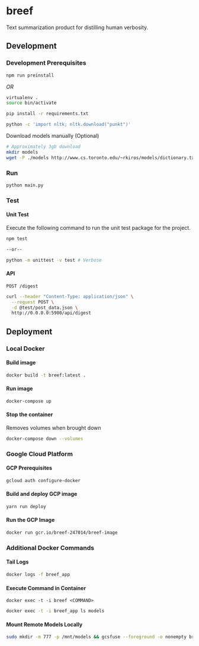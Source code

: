 # breef

Text summarization product for distilling human verbosity.

## Development

### Development Prerequisites

```bash
npm run preinstall
```

*OR*

```bash
virtualenv .
source bin/activate
```

```bash
pip install -r requirements.txt
```

```bash
python -c 'import nltk; nltk.download("punkt")'
```

Download models manually (Optional)

```bash
# Approximately 3gb download
mkdir models
wget -P ./models http://www.cs.toronto.edu/~rkiros/models/dictionary.txt
```

### Run

```bash
python main.py
```

### Test

#### Unit Test

Execute the following command to run the unit test package for the project.

```bash
npm test

--or--

python -m unittest -v test # Verbose
```

#### API

`POST /digest`

```bash
curl --header "Content-Type: application/json" \
  --request POST \
  -d @test/post_data.json \
  http://0.0.0.0:5900/api/digest
```

## Deployment

### Local Docker

#### Build image

```bash
docker build -t breef:latest .
```

#### Run image

```bash
docker-compose up
```

#### Stop the container

Removes volumes when brought down

```bash
docker-compose down --volumes
```

### Google Cloud Platform

#### GCP Prerequisites

```bash
gcloud auth configure-docker
```

#### Build and deploy GCP image

```bash
yarn run deploy
```

#### Run the GCP Image

```bash
docker run gcr.io/breef-247014/breef-image
```

### Additional Docker Commands

#### Tail Logs

```bash
docker logs -f breef_app
```

#### Execute Command in Container

`docker exec -t -i breef <COMMAND>`

```bash
docker exec -t -i breef_app ls models
```

#### Mount Remote Models Locally

```bash
sudo mkdir -m 777 -p /mnt/models && gcsfuse --foreground -o nonempty breef-models /mnt/models
```
